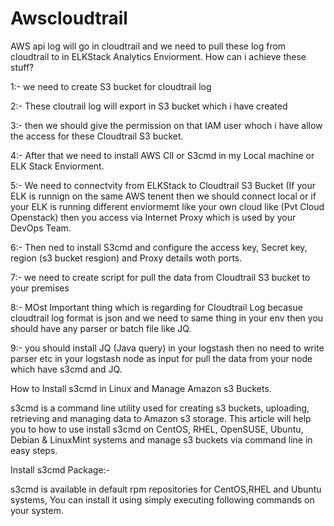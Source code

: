 # Awscloudtrail

AWS api log will go in cloudtrail and we need to pull these log from cloudtrail to in ELKStack Analytics Enviorment.
How can i achieve these stuff?

1:-  we need to create S3 bucket for cloudtrail log 

2:-  These cloutrail log will export in S3 bucket which i have created

3:-  then we should give the permission on that IAM user whoch i have allow the access for these Cloudtrail S3 bucket.

4:-  After that we need to install AWS ClI or S3cmd in my Local machine or ELK Stack Enviorment.

5:-  We need to connectvity from ELKStack to Cloudtrail S3 Bucket (If your ELK is runnign on the same AWS tenent then we should connect local or if your ELK is running different enviormemt like your own cloud like (Pvt Cloud Openstack) then you access via Internet Proxy which is used by your DevOps Team.

6:-  Then ned to install S3cmd and configure the access key, Secret key, region (s3 bucket resgion) and Proxy details woth ports.

7:-  we need to create script for pull the data from Cloudtrail S3 bucket to your premises

8:-  MOst Important thing which is regarding for Cloudtrail Log becasue cloudtrail log format is json and we need to same thing in your env then you should have any parser or batch file like JQ.

9:- you should install JQ (Java query) in your logstash then no need to write parser etc in your logstash node as input for pull the data from your node which have s3cmd and JQ.


How to Install s3cmd in Linux and Manage Amazon s3 Buckets.

s3cmd is a command line utility used for creating s3 buckets, uploading, retrieving and managing data to Amazon s3 storage. This article will help you to how to use install s3cmd on CentOS, RHEL, OpenSUSE, Ubuntu, Debian & LinuxMint systems and manage s3 buckets via command line in easy steps. 

Install s3cmd Package:-

s3cmd is available in default rpm repositories for CentOS,RHEL and Ubuntu systems, You can install it using simply executing following commands on your system.









